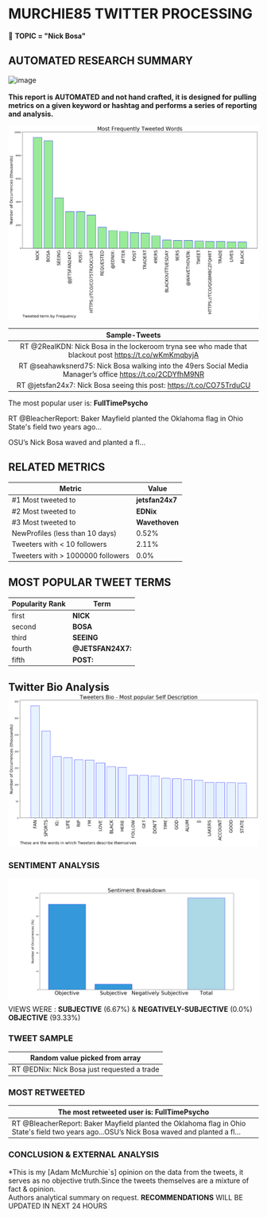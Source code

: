 # MURCHIE85 TWITTER PROCESSING 
&#x1F34E; **TOPIC = "Nick Bosa"**

## AUTOMATED RESEARCH SUMMARY

![image](https://marketingplatform.google.com/about/static/images/gmp/analytics-smb-benefit.jpg)
<br></br>
<b> This report is AUTOMATED and not hand crafted, it is designed for pulling metrics on a given keyword or hashtag and performs a series of reporting and analysis.</b>



![image](TWEETS.png)



|                **Sample-Tweets**        |
| :-------------: |
| RT @2RealKDN: Nick Bosa in the lockeroom tryna see who made that blackout post https://t.co/wKmKmqbyjA |
| RT @seahawksnerd75: Nick Bosa walking into the 49ers Social Media Manager’s office  https://t.co/2CDYfhM9NR |
| RT @jetsfan24x7: Nick Bosa seeing this post: https://t.co/CO75TrduCU |

The most popular user is: **FullTimePsycho**
<div class="alert alert-block alert-danger"> RT @BleacherReport: Baker Mayfield planted the Oklahoma flag in Ohio State's field two years ago...

OSU’s Nick Bosa waved and planted a fl…</div>

## RELATED METRICS<br>
| Metric | Value |
| ------------- | ------------- |
| #1 Most tweeted to  | **jetsfan24x7** |
| #2 Most tweeted to  | **EDNix** |
| #3 Most tweeted to  | **Wavethoven** |
| NewProfiles (less than 10 days) | 0.52%  |
| Tweeters with < 10 followers  | 2.11%|
| Tweeters with > 1000000 followers  | 0.0%  |



## MOST POPULAR TWEET TERMS 


| Popularity Rank  | Term |
| ------------- | ------------- |
| first  | **NICK**  |
| second  | **BOSA**  |
| third  | **SEEING** |
| fourth  | **@JETSFAN24X7:**  |
| fifth  | **POST:**  |


## Twitter Bio Analysis![image](BIO.png)
### SENTIMENT ANALYSIS
![image](sentiment.png)
VIEWS WERE : **SUBJECTIVE**  (6.67%) & **NEGATIVELY-SUBJECTIVE** (0.0%) **OBJECTIVE** (93.33%)

### TWEET SAMPLE 
| Random value picked from array |
| ------------- |
|RT @EDNix: Nick Bosa just requested a trade |

### MOST RETWEETED 

| The most retweeted user is: **FullTimePsycho**  |
| ------------- |
| RT @BleacherReport: Baker Mayfield planted the Oklahoma flag in Ohio State's field two years ago...OSU’s Nick Bosa waved and planted a fl… |

### CONCLUSION & EXTERNAL ANALYSIS

*This is my [Adam McMurchie`s] opinion on the data from the tweets, it serves as no objective truth.Since the tweets themselves are a mixture of fact & opinion.<br>
Authors analytical summary on request.
**RECOMMENDATIONS** WILL BE UPDATED IN NEXT  24 HOURS <br>